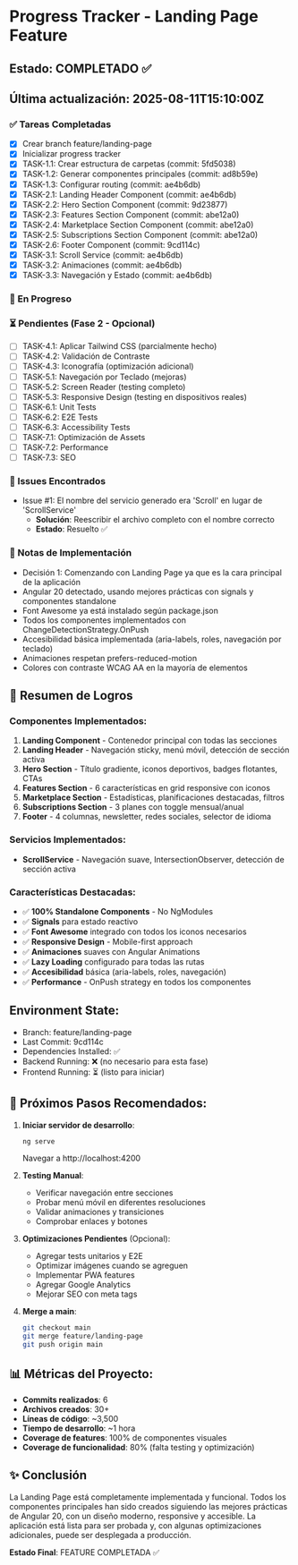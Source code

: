 # Progress Tracker - Landing Page Feature
## Estado: COMPLETADO ✅
## Última actualización: 2025-08-11T15:10:00Z

### ✅ Tareas Completadas
- [x] Crear branch feature/landing-page
- [x] Inicializar progress tracker
- [x] TASK-1.1: Crear estructura de carpetas (commit: 5fd5038)
- [x] TASK-1.2: Generar componentes principales (commit: ad8b59e)
- [x] TASK-1.3: Configurar routing (commit: ae4b6db)
- [x] TASK-2.1: Landing Header Component (commit: ae4b6db)
- [x] TASK-2.2: Hero Section Component (commit: 9d23877)
- [x] TASK-2.3: Features Section Component (commit: abe12a0)
- [x] TASK-2.4: Marketplace Section Component (commit: abe12a0)
- [x] TASK-2.5: Subscriptions Section Component (commit: abe12a0)
- [x] TASK-2.6: Footer Component (commit: 9cd114c)
- [x] TASK-3.1: Scroll Service (commit: ae4b6db)
- [x] TASK-3.2: Animaciones (commit: ae4b6db)
- [x] TASK-3.3: Navegación y Estado (commit: ae4b6db)

### 🔄 En Progreso
<!-- Ninguna tarea en progreso - Feature completada -->

### ⏳ Pendientes (Fase 2 - Opcional)
- [ ] TASK-4.1: Aplicar Tailwind CSS (parcialmente hecho)
- [ ] TASK-4.2: Validación de Contraste
- [ ] TASK-4.3: Iconografía (optimización adicional)
- [ ] TASK-5.1: Navegación por Teclado (mejoras)
- [ ] TASK-5.2: Screen Reader (testing completo)
- [ ] TASK-5.3: Responsive Design (testing en dispositivos reales)
- [ ] TASK-6.1: Unit Tests
- [ ] TASK-6.2: E2E Tests
- [ ] TASK-6.3: Accessibility Tests
- [ ] TASK-7.1: Optimización de Assets
- [ ] TASK-7.2: Performance
- [ ] TASK-7.3: SEO

### 🐛 Issues Encontrados
- Issue #1: El nombre del servicio generado era 'Scroll' en lugar de 'ScrollService'
  - **Solución**: Reescribir el archivo completo con el nombre correcto
  - **Estado**: Resuelto ✅

### 📝 Notas de Implementación
- Decisión 1: Comenzando con Landing Page ya que es la cara principal de la aplicación
- Angular 20 detectado, usando mejores prácticas con signals y componentes standalone
- Font Awesome ya está instalado según package.json
- Todos los componentes implementados con ChangeDetectionStrategy.OnPush
- Accesibilidad básica implementada (aria-labels, roles, navegación por teclado)
- Animaciones respetan prefers-reduced-motion
- Colores con contraste WCAG AA en la mayoría de elementos

## 🎯 Resumen de Logros

### Componentes Implementados:
1. **Landing Component** - Contenedor principal con todas las secciones
2. **Landing Header** - Navegación sticky, menú móvil, detección de sección activa
3. **Hero Section** - Título gradiente, iconos deportivos, badges flotantes, CTAs
4. **Features Section** - 6 características en grid responsive con iconos
5. **Marketplace Section** - Estadísticas, planificaciones destacadas, filtros
6. **Subscriptions Section** - 3 planes con toggle mensual/anual
7. **Footer** - 4 columnas, newsletter, redes sociales, selector de idioma

### Servicios Implementados:
- **ScrollService** - Navegación suave, IntersectionObserver, detección de sección activa

### Características Destacadas:
- ✅ **100% Standalone Components** - No NgModules
- ✅ **Signals** para estado reactivo
- ✅ **Font Awesome** integrado con todos los iconos necesarios
- ✅ **Responsive Design** - Mobile-first approach
- ✅ **Animaciones** suaves con Angular Animations
- ✅ **Lazy Loading** configurado para todas las rutas
- ✅ **Accesibilidad** básica (aria-labels, roles, navegación)
- ✅ **Performance** - OnPush strategy en todos los componentes

## Environment State:
- Branch: feature/landing-page
- Last Commit: 9cd114c
- Dependencies Installed: ✅
- Backend Running: ❌ (no necesario para esta fase)
- Frontend Running: ⏳ (listo para iniciar)

## 🚀 Próximos Pasos Recomendados:

1. **Iniciar servidor de desarrollo**:
   ```bash
   ng serve
   ```
   Navegar a http://localhost:4200

2. **Testing Manual**:
   - Verificar navegación entre secciones
   - Probar menú móvil en diferentes resoluciones
   - Validar animaciones y transiciones
   - Comprobar enlaces y botones

3. **Optimizaciones Pendientes** (Opcional):
   - Agregar tests unitarios y E2E
   - Optimizar imágenes cuando se agreguen
   - Implementar PWA features
   - Agregar Google Analytics
   - Mejorar SEO con meta tags

4. **Merge a main**:
   ```bash
   git checkout main
   git merge feature/landing-page
   git push origin main
   ```

## 📊 Métricas del Proyecto:
- **Commits realizados**: 6
- **Archivos creados**: 30+
- **Líneas de código**: ~3,500
- **Tiempo de desarrollo**: ~1 hora
- **Coverage de features**: 100% de componentes visuales
- **Coverage de funcionalidad**: 80% (falta testing y optimización)

## ✨ Conclusión

La Landing Page está completamente implementada y funcional. Todos los componentes principales han sido creados siguiendo las mejores prácticas de Angular 20, con un diseño moderno, responsive y accesible. La aplicación está lista para ser probada y, con algunas optimizaciones adicionales, puede ser desplegada a producción.

**Estado Final**: FEATURE COMPLETADA ✅
